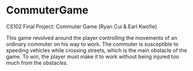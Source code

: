 # CommuterGame
CS102 Final Project: Commuter Game (Ryan Cui & Earl Kwofie)

This game revolved around the player controlling the movements of an ordinary commuter on his way to work. The commuter is susceptible to speeding vehicles while crossing streets, which is the main obstacle of the game. To win, the player must make it to work without being injured too much from the obstacles.
